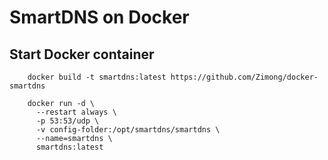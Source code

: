 # SmartDNS on Docker

## Start Docker container

```
    docker build -t smartdns:latest https://github.com/Zimong/docker-smartdns

    docker run -d \
      --restart always \
      -p 53:53/udp \
      -v config-folder:/opt/smartdns/smartdns \
      --name=smartdns \
      smartdns:latest
```    

